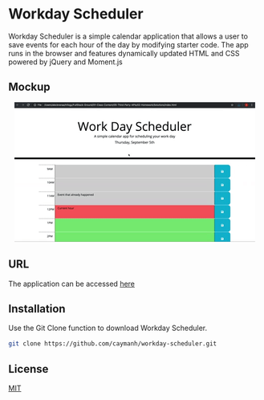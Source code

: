 # Workday Scheduler

Workday Scheduler is a simple calendar application that allows a user to save events for each hour of the day by modifying starter code. The app runs in the browser and features dynamically updated HTML and CSS powered by jQuery and Moment.js

## Mockup

<p align="center">
  <img alt="workday-scheduler" src="https://github.com/caymanh/workday-scheduler/blob/main/image/05-third-party-apis-homework-demo.gif">
</p>


## URL

The application can be accessed [here](https://caymanh.github.io/workday-scheduler/)

## Installation

Use the Git Clone function to download Workday Scheduler.

```bash
git clone https://github.com/caymanh/workday-scheduler.git
```
## License
[MIT](https://choosealicense.com/licenses/mit/)